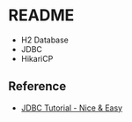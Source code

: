 # README

- H2 Database
- JDBC
- HikariCP

## Reference

- [JDBC Tutorial - Nice & Easy](https://www.youtube.com/watch?v=KgXq2UBNEhA)